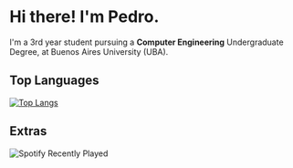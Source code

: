 # Hi there! I'm Pedro.

I'm a 3rd year student pursuing a **Computer Engineering** Undergraduate Degree, at Buenos Aires University (UBA). 

## Top Languages

[![Top Langs](https://github-readme-stats-6cp9ykhd2-pedros-projects-e2faa298.vercel.app/api/top-langs/?username=pedrociliberto&langs_count=8&layout=compact)](https://github.com/anuraghazra/github-readme-stats)

## Extras

![Spotify Recently Played](https://spotify-recently-played-readme.vercel.app/api?user=colocruzandes&count=3&width=465)

<!--
**pedrociliberto/pedrociliberto** is a ✨ _special_ ✨ repository because its `README.md` (this file) appears on your GitHub profile.

Here are some ideas to get you started:

- 🔭 I’m currently working on ...
- 🌱 I’m currently learning ...
- 👯 I’m looking to collaborate on ...
- 🤔 I’m looking for help with ...
- 💬 Ask me about ...
- 📫 How to reach me: ...
- 😄 Pronouns: ...
- ⚡ Fun fact: ...
-->

